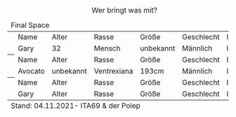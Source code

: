 <!--
	datei: index.html
	autor: m.vandrey
	datum: 2021-11-04
-->	
<!DOCTYPE html>
<html lang="de">
<head>
	<meta charset="UTF-8">
	<meta http-equiv="X-UA-Compatible" content="IE=edge">
	<meta name="viewport" content="width=device-width, initial-scale=1.0">
	<title>Document</title>
	<link rel="stylesheet" href="Css/css.css">

</head>
	<body>
			<table>
				<caption>Wer bringt was mit?</caption>
					<thead>
						<tr>
							<td colspan="7">Final Space</td>
						</tr>
					</thead>
				    <tbody>
							<tr>
								<th rowspan="2"><img src="img/271676197028211.png" alt="">							
								<td>Name</td>
								<td>Alter</td>
								<td>Rasse</td>
								<td>Größe</td>
								<td>Geschlecht</td>
								<td> link </td>
							</tr>
							<tr>								
								<td>Gary</td>
								<td>32</td>
								<td>Mensch</td>
								<td>unbekannt </td>
								<td>Männlich</td>
								<td> link </td>
							</tr>
							<tr>		
								<th rowspan="2"><img src="img/avocato-final-space.gif" alt="">							
								<td>Name</td>
								<td>Alter</td>
								<td>Rasse</td>
								<td>Größe</td>
								<td>Geschlecht</td>
								<td> link </td>
							</tr>
							<tr>								
								<td>Avocato</td>
								<td>unbekannt</td>
								<td>Ventrexiana</td>
								<td>193cm</td>
								<td>Männlich</td>
								<td> link </td>
							</tr>
							<tr>
								<th rowspan="2"><img src="img/diseno_59542.jpg" alt="">	
								<td>Name</td>
								<td>Alter</td>
								<td>Rasse</td>
								<td>Größe</td>
								<td>Geschlecht</td>
								<td> link</td>
							</tr>
							<tr>
								<td>Gary</td>
								<td>Alter</td>
								<td>Rasse</td>
								<td>Größe</td>
								<td>Geschlecht</td>
								<td> link </td>
							</tr>
				</tbody>
				<tfoot>
					<tr>
						<td colspan="7"> Stand: 04.11.2021- ITA69 & der Polep </td>
					</tr>
				</tfoot>
		</table>
	</body>
</html>
